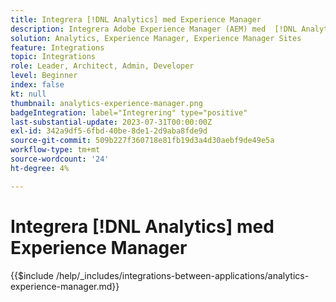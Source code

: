 ```yaml
---
title: Integrera [!DNL Analytics] med Experience Manager
description: Integrera Adobe Experience Manager (AEM) med  [!DNL Analytics]  för att spåra och analysera användarbeteenden på webbplatsen.
solution: Analytics, Experience Manager, Experience Manager Sites
feature: Integrations
topic: Integrations
role: Leader, Architect, Admin, Developer
level: Beginner
index: false
kt: null
thumbnail: analytics-experience-manager.png
badgeIntegration: label="Integrering" type="positive"
last-substantial-update: 2023-07-31T00:00:00Z
exl-id: 342a9df5-6fbd-40be-8de1-2d9aba8fde9d
source-git-commit: 509b227f360718e81fb19d3a4d30aebf9de49e5a
workflow-type: tm+mt
source-wordcount: '24'
ht-degree: 4%

---
```


# Integrera [!DNL Analytics] med Experience Manager

{{$include /help/_includes/integrations-between-applications/analytics-experience-manager.md}}
